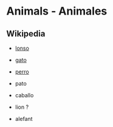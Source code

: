 # Animals - Animales


## Wikipedia

* [lonso](https://lad.wikipedia.org/wiki/Lonso)
* [gato](https://lad.wikipedia.org/wiki/Gato)
* [perro](https://lad.wikipedia.org/wiki/Perro)
* pato
* caballo

* lion ?
* alefant

